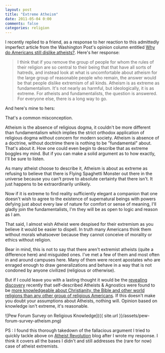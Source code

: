 ```yaml
---
layout: post
title: "Extreme Atheism"
date: 2011-05-04 0:00
comments: false
categories: religion
---
```


I recently replied to a friend, as a response to her reaction to this admittedly imperfect article from the Washington Post's opinion column entitled [Why do Americans still dislike atheists?](http://www.washingtonpost.com/opinions/why-do-americans-still-dislike-atheists/2011/02/18/AFqgnwGF_story.html).
Here's her response:

> I think that if you remove the group of people for whom the rules of their religion are so central to their being that that have all sorts of hatreds, and instead look at what is uncomfortable about atheism for the large group of reasonable people who remain, the answer would be that people dislike extremism of all kinds. Atheism is as extreme as fundamentalism. It's not nearly as harmful, but ideologically, it is as extreme. For atheists and fundamentalists, the question is answered. For everyone else, there is a long way to go.

And here's mine to hers:

That's a common misconception.

Atheism is the absence of religious dogma, it couldn't be more different than fundamentalism which implies the strict orthodox application of religious dogma without concern for modern society.
Atheism is absence of a doctrine, without doctrime there is nothing to be "fundamental" about. That's about it. How one could even begin to describe that as extreme boggles my mind. But if you can make a solid argument as to how exactly, I'll be sure to listen.

As many atheist choose to describe it, Atheism is about as extreme as refusing to believe that there is Flying Spaghetti Monster out there in the universe because you can't prove to absolute certainty that there isn't. It just happens to be extraordinarily unlikely.

Now if it is extreme to find reality sufficiently elegant a companion that one doesn't wish to agree to the existence of supernatural beings with powers defying just about every law of nature for comfort or sense of meaning, I'll gladly join the fundamentalists, I'm they will be as open to logic and reason as I am.

That said, I almost wish Atheist were despised for their extremism as you believe it would be easier to dispell. In truth many Americans think them without morals whatsoever because they cannot conceive of morality or ethics without religion.

Bear in mind, this is not to say that there aren't extremist atheists (quite a difference here) and misguided ones. I've met a few of them and most often in and around campuses here. Many of them were recent apostates who are enraged enough to draw generalizations and behave in a way that is not condoned by anyone civilized (religious or otherwise).

But if I could leave you with a lasting thought it would be the [revealing discovery](http://pewforum.org/other-beliefs-and-practices/u-s-religious-knowledge-survey.aspx) recently that self-described Atheists & Agnostics were found to be [more knowledgeable about Christianity, the Bible and other world religions than any other group of religious Americans](http://www.nytimes.com/2010/09/28/us/28religion.html). If this doesn't make you doubt your assumptions about Atheists, nothing will. Opinion based on knowledge isn't extreme, it's reasonable.

![Pew Forum Survey on Religious Knowledge]({{ site.url }}/assets/pew-forum-survey-atheism.png)

PS : I found this thorough takedown of the fallacious argument I tried to quickly tackle above on [Atheist Revolution](http://www.atheistrev.com/2007/03/atheist-extremism.html) blog after I wrote my response. I think it covers all the bases I didn't and still addresses the (rare for now) case of atheist extremists.
